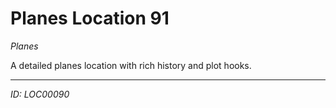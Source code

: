 # Planes Location 91

*Planes*

A detailed planes location with rich history and plot hooks.

---
*ID: LOC00090*